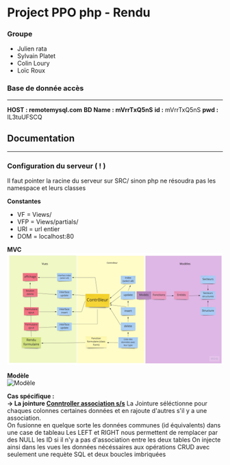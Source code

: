 # Project PPO php - Rendu
### Groupe
- Julien rata
- Sylvain Platet
- Colin Loury
- Loïc Roux


### Base de donnée accès
---
**HOST : remotemysql.com** 
**BD Name : mVrrTxQ5nS**
**id :** mVrrTxQ5nS
**pwd :** IL3tuUFSCQ

## Documentation
---
### Configuration du serveur ( ! )
Il faut pointer la racine du serveur sur SRC/ sinon php ne résoudra pas les namespace et leurs classes

**Constantes**<br>

- VF = Views/
- VFP = Views/partials/
- URI = url entier
- DOM = localhost:80

**MVC**<br>
![MVC](docs/consigne/MVC.jpg)


**Modèle**<br>
![Modèle](docs/consigne/GL3_1920_PHP_TP_noté_structures.PNG)

**Cas spécifique :**<br>
**&rarr; La jointure [Conntroller association s/s](SRC/Controllers/ControllerSecteursStructures.php)**
La Jointure séléctionne pour chaques colonnes certaines données et en rajoute d'autres s'il y a une association.<br>
On fusionne en quelque sorte les données communes (id équivalents) dans une case de tableau 
Les LEFT et RIGHT nous permettent de remplacer par des NULL les ID si il n'y a pas d'association entre les deux tables
On injecte ainsi dans les vues les données nécéssaires aux opérations CRUD avec seulement une requète SQL et deux boucles imbriquées

